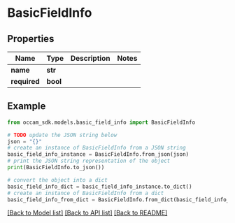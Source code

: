 # BasicFieldInfo


## Properties

Name | Type | Description | Notes
------------ | ------------- | ------------- | -------------
**name** | **str** |  | 
**required** | **bool** |  | 

## Example

```python
from occam_sdk.models.basic_field_info import BasicFieldInfo

# TODO update the JSON string below
json = "{}"
# create an instance of BasicFieldInfo from a JSON string
basic_field_info_instance = BasicFieldInfo.from_json(json)
# print the JSON string representation of the object
print(BasicFieldInfo.to_json())

# convert the object into a dict
basic_field_info_dict = basic_field_info_instance.to_dict()
# create an instance of BasicFieldInfo from a dict
basic_field_info_from_dict = BasicFieldInfo.from_dict(basic_field_info_dict)
```
[[Back to Model list]](../README.md#documentation-for-models) [[Back to API list]](../README.md#documentation-for-api-endpoints) [[Back to README]](../README.md)


